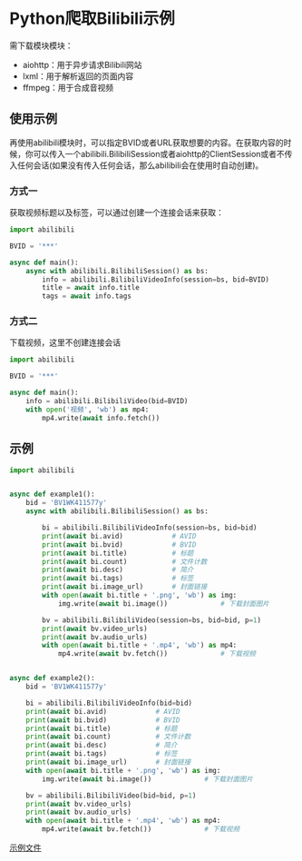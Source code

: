 # Python爬取Bilibili示例

需下载模块模块：

- aiohttp：用于异步请求Bilibili网站
- lxml：用于解析返回的页面内容
- ffmpeg：用于合成音视频



## 使用示例

再使用abilibili模块时，可以指定BVID或者URL获取想要的内容。在获取内容的时候，你可以传入一个abilibili.BilibiliSession或者aiohttp的ClientSession或者不传入任何会话(如果没有传入任何会话，那么abilibili会在使用时自动创建)。

### 方式一

获取视频标题以及标签，可以通过创建一个连接会话来获取：

```python
import abilibili

BVID = '***'

async def main():
    async with abilibili.BilibiliSession() as bs:
        info = abilibili.BilibiliVideoInfo(session=bs, bid=BVID)
        title = await info.title
        tags = await info.tags
```

### 方式二

下载视频，这里不创建连接会话

```python
import abilibili

BVID = '***'

async def main():
    info = abilibili.BilibiliVideo(bid=BVID)
    with open('视频', 'wb') as mp4:
        mp4.write(await info.fetch())
```

## 示例

```python
import abilibili


async def example1():
    bid = 'BV1WK411577y'
    async with abilibili.BilibiliSession() as bs:

        bi = abilibili.BilibiliVideoInfo(session=bs, bid=bid)
        print(await bi.avid)            # AVID
        print(await bi.bvid)            # BVID
        print(await bi.title)           # 标题
        print(await bi.count)           # 文件计数
        print(await bi.desc)            # 简介
        print(await bi.tags)            # 标签
        print(await bi.image_url)       # 封面链接
        with open(await bi.title + '.png', 'wb') as img:
            img.write(await bi.image())             # 下载封面图片

        bv = abilibili.BilibiliVideo(session=bs, bid=bid, p=1)
        print(await bv.video_urls)
        print(await bv.audio_urls)
        with open(await bi.title + '.mp4', 'wb') as mp4:
            mp4.write(await bv.fetch())             # 下载视频


async def example2():
    bid = 'BV1WK411577y'

    bi = abilibili.BilibiliVideoInfo(bid=bid)
    print(await bi.avid)            # AVID
    print(await bi.bvid)            # BVID
    print(await bi.title)           # 标题
    print(await bi.count)           # 文件计数
    print(await bi.desc)            # 简介
    print(await bi.tags)            # 标签
    print(await bi.image_url)       # 封面链接
    with open(await bi.title + '.png', 'wb') as img:
        img.write(await bi.image())             # 下载封面图片

    bv = abilibili.BilibiliVideo(bid=bid, p=1)
    print(await bv.video_urls)
    print(await bv.audio_urls)
    with open(await bi.title + '.mp4', 'wb') as mp4:
        mp4.write(await bv.fetch())             # 下载视频

```

[示例文件](./example.py)
